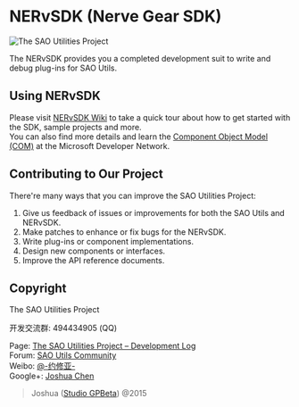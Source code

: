 ﻿# NERvSDK (Nerve Gear SDK)

![The SAO Utilities Project](NERvSDK/docs/doxygen/project.jpg)

The NERvSDK provides you a completed development suit to write and debug plug-ins for SAO Utils.

## Using NERvSDK

Please visit [NERvSDK Wiki](https://github.com/GPBeta/NERvSDK/wiki) to take a quick tour about how to get started with the SDK, sample projects and more.  
You can also find more details and learn the [Component Object Model (COM)](https://msdn.microsoft.com/library/ms680573(VS.85).aspx) at the Microsoft Developer Network.

## Contributing to Our Project

There're many ways that you can improve the SAO Utilities Project:

1. Give us feedback of issues or improvements for both the SAO Utils and NERvSDK.
2. Make patches to enhance or fix bugs for the NERvSDK.
3. Write plug-ins or component implementations.
4. Design new components or interfaces.
5. Improve the API reference documents.

## Copyright

The SAO Utilities Project

开发交流群: 494434905 (QQ)

Page: [The SAO Utilities Project – Development Log](http://www.gpbeta.com/post/develop/sao-utils/)  
Forum: [SAO Utils Community](http://bbs.gpbeta.com/)  
Weibo: [@-约修亚-](http://weibo.com/gpbeta/)  
Google+: [Joshua Chen](https://plus.google.com/+JoshuaChen/)

> Joshua ([Studio GPBeta](http://www.gpbeta.com/)) @2015